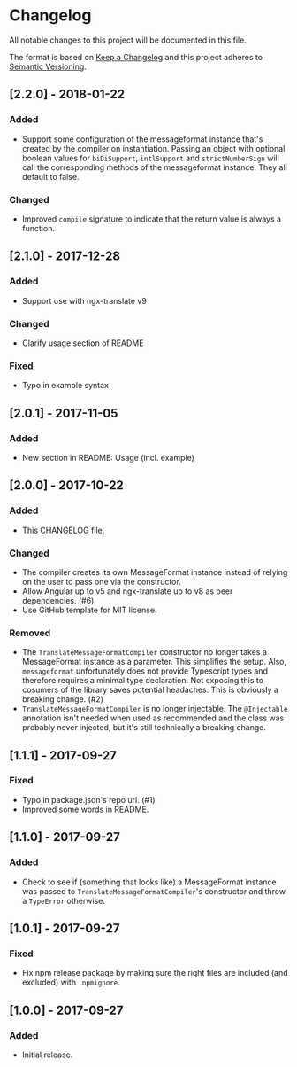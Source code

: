 # Changelog
All notable changes to this project will be documented in this file.

The format is based on [Keep a Changelog](http://keepachangelog.com/en/1.0.0/)
and this project adheres to [Semantic Versioning](http://semver.org/spec/v2.0.0.html).

## [2.2.0] - 2018-01-22
### Added
- Support some configuration of the messageformat instance that's
  created by the compiler on instantiation. Passing an object with
  optional boolean values for `biDiSupport`, `intlSupport` and
  `strictNumberSign` will call the corresponding methods of the
  messageformat instance. They all default to false.

### Changed
- Improved `compile` signature to indicate that the return value
  is always a function.

## [2.1.0] - 2017-12-28
### Added
- Support use with ngx-translate v9

### Changed
- Clarify usage section of README

### Fixed
- Typo in example syntax

## [2.0.1] - 2017-11-05
### Added
- New section in README: Usage (incl. example)

## [2.0.0] - 2017-10-22
### Added
- This CHANGELOG file.

### Changed
- The compiler creates its own MessageFormat instance instead of
  relying on the user to pass one via the constructor.
- Allow Angular up to v5 and ngx-translate up to v8 as peer
  dependencies. (#6)
- Use GitHub template for MIT license.

### Removed
- The `TranslateMessageFormatCompiler` constructor no longer takes
  a MessageFormat instance as a parameter. This simplifies the setup.
  Also, `messageformat` unfortunately does not provide Typescript
  types and therefore requires a minimal type declaration. Not
  exposing this to cosumers of the library saves potential headaches.
  This is obviously a breaking change. (#2)
- `TranslateMessageFormatCompiler` is no longer injectable. The
  `@Injectable` annotation isn't needed when used as recommended and
  the class was probably never injected, but it's still technically
  a breaking change.

## [1.1.1] - 2017-09-27
### Fixed
- Typo in package.json's repo url. (#1)
- Improved some words in README.

## [1.1.0] - 2017-09-27
### Added
- Check to see if (something that looks like) a MessageFormat instance
  was passed to `TranslateMessageFormatCompiler`'s constructor and throw a
  `TypeError` otherwise.

## [1.0.1] - 2017-09-27
### Fixed
- Fix npm release package by making sure the right files are included
  (and excluded) with `.npmignore`.

## [1.0.0] - 2017-09-27
### Added
- Initial release.
